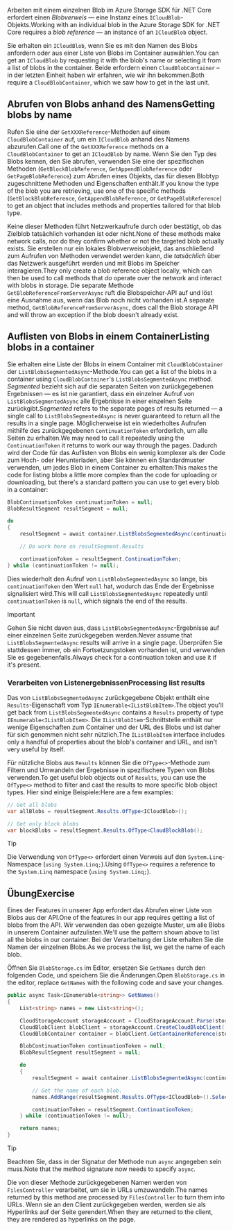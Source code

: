 <span data-ttu-id="8cda2-101">Arbeiten mit einem einzelnen Blob im Azure Storage SDK für .NET Core erfordert einen *Blobverweis* &mdash; eine Instanz eines `ICloudBlob`-Objekts.</span><span class="sxs-lookup"><span data-stu-id="8cda2-101">Working with an individual blob in the Azure Storage SDK for .NET Core requires a *blob reference* &mdash; an instance of an `ICloudBlob` object.</span></span>

<span data-ttu-id="8cda2-102">Sie erhalten ein `ICloudBlob`, wenn Sie es mit den Namen des Blobs anfordern oder aus einer Liste von Blobs im Container auswählen.</span><span class="sxs-lookup"><span data-stu-id="8cda2-102">You can get an `ICloudBlob` by requesting it with the blob's name or selecting it from a list of blobs in the container.</span></span> <span data-ttu-id="8cda2-103">Beide erfordern einen `CloudBlobContainer` – in der letzten Einheit haben wir erfahren, wie wir ihn bekommen.</span><span class="sxs-lookup"><span data-stu-id="8cda2-103">Both require a `CloudBlobContainer`, which we saw how to get in the last unit.</span></span>

## <a name="getting-blobs-by-name"></a><span data-ttu-id="8cda2-104">Abrufen von Blobs anhand des Namens</span><span class="sxs-lookup"><span data-stu-id="8cda2-104">Getting blobs by name</span></span>

<span data-ttu-id="8cda2-105">Rufen Sie eine der `GetXXXReference`-Methoden auf einem `CloudBlobContainer` auf, um ein `ICloudBlob` anhand des Namens abzurufen.</span><span class="sxs-lookup"><span data-stu-id="8cda2-105">Call one of the `GetXXXReference` methods on a `CloudBlobContainer` to get an `ICloudBlob` by name.</span></span> <span data-ttu-id="8cda2-106">Wenn Sie den Typ des Blobs kennen, den Sie abrufen, verwenden Sie eine der spezifischen Methoden (`GetBlockBlobReference`, `GetAppendBlobReference` oder `GetPageBlobReference`) zum Abrufen eines Objekts, das für diesen Blobtyp zugeschnittene Methoden und Eigenschaften enthält.</span><span class="sxs-lookup"><span data-stu-id="8cda2-106">If you know the type of the blob you are retrieving, use one of the specific methods (`GetBlockBlobReference`, `GetAppendBlobReference`, or `GetPageBlobReference`) to get an object that includes methods and properties tailored for that blob type.</span></span>

<span data-ttu-id="8cda2-107">Keine dieser Methoden führt Netzwerkaufrufe durch oder bestätigt, ob das Zielblob tatsächlich vorhanden ist oder nicht.</span><span class="sxs-lookup"><span data-stu-id="8cda2-107">None of these methods make network calls, nor do they confirm whether or not the targeted blob actually exists.</span></span> <span data-ttu-id="8cda2-108">Sie erstellen nur ein lokales Blobverweisobjekt, das anschließend zum Aufrufen von Methoden verwendet werden kann, die *tatsächlich* über das Netzwerk ausgeführt werden und mit Blobs im Speicher interagieren.</span><span class="sxs-lookup"><span data-stu-id="8cda2-108">They only create a blob reference object locally, which can then be used to call methods that *do* operate over the network and interact with blobs in storage.</span></span> <span data-ttu-id="8cda2-109">Die separate Methode `GetBlobReferenceFromServerAsync` ruft die Blobspeicher-API auf und löst eine Ausnahme aus, wenn das Blob noch nicht vorhanden ist.</span><span class="sxs-lookup"><span data-stu-id="8cda2-109">A separate method, `GetBlobReferenceFromServerAsync`, does call the Blob storage API and will throw an exception if the blob doesn't already exist.</span></span>

## <a name="listing-blobs-in-a-container"></a><span data-ttu-id="8cda2-110">Auflisten von Blobs in einem Container</span><span class="sxs-lookup"><span data-stu-id="8cda2-110">Listing blobs in a container</span></span>

<span data-ttu-id="8cda2-111">Sie erhalten eine Liste der Blobs in einem Container mit `CloudBlobContainer` der `ListBlobsSegmentedAsync`-Methode.</span><span class="sxs-lookup"><span data-stu-id="8cda2-111">You can get a list of the blobs in a container using `CloudBlobContainer`'s `ListBlobsSegmentedAsync` method.</span></span> <span data-ttu-id="8cda2-112">*Segmented* bezieht sich auf die separaten Seiten von zurückgegebenen Ergebnissen &mdash; es ist nie garantiert, dass ein einzelner Aufruf von `ListBlobsSegmentedAsync` alle Ergebnisse in einer einzelnen Seite zurückgibt.</span><span class="sxs-lookup"><span data-stu-id="8cda2-112">*Segmented* refers to the separate pages of results returned &mdash; a single call to `ListBlobsSegmentedAsync` is never guaranteed to return all the results in a single page.</span></span> <span data-ttu-id="8cda2-113">Möglicherweise ist ein wiederholtes Aufrufen mithilfe des zurückgegebenen `ContinuationToken` erforderlich, um alle Seiten zu erhalten.</span><span class="sxs-lookup"><span data-stu-id="8cda2-113">We may need to call it repeatedly using the `ContinuationToken` it returns to work our way through the pages.</span></span> <span data-ttu-id="8cda2-114">Dadurch wird der Code für das Auflisten von Blobs ein wenig komplexer als der Code zum Hoch- oder Herunterladen, aber Sie können ein Standardmuster verwenden, um jedes Blob in einem Container zu erhalten:</span><span class="sxs-lookup"><span data-stu-id="8cda2-114">This makes the code for listing blobs a little more complex than the code for uploading or downloading, but there's a standard pattern you can use to get every blob in a container:</span></span>

```csharp
BlobContinuationToken continuationToken = null;
BlobResultSegment resultSegment = null;

do
{
    resultSegment = await container.ListBlobsSegmentedAsync(continuationToken);

    // Do work here on resultSegment.Results

    continuationToken = resultSegment.ContinuationToken;
} while (continuationToken != null);
```

<span data-ttu-id="8cda2-115">Dies wiederholt den Aufruf von `ListBlobsSegmentedAsync` so lange, bis `continuationToken` den Wert `null` hat, wodurch das Ende der Ergebnisse signalisiert wird.</span><span class="sxs-lookup"><span data-stu-id="8cda2-115">This will call `ListBlobsSegmentedAsync` repeatedly until `continuationToken` is `null`, which signals the end of the results.</span></span>

> [!IMPORTANT]
> <span data-ttu-id="8cda2-116">Gehen Sie nicht davon aus, dass `ListBlobsSegmentedAsync`-Ergebnisse auf einer einzelnen Seite zurückgegeben werden.</span><span class="sxs-lookup"><span data-stu-id="8cda2-116">Never assume that `ListBlobsSegmentedAsync` results will arrive in a single page.</span></span> <span data-ttu-id="8cda2-117">Überprüfen Sie stattdessen immer, ob ein Fortsetzungstoken vorhanden ist, und verwenden Sie es gegebenenfalls.</span><span class="sxs-lookup"><span data-stu-id="8cda2-117">Always check for a continuation token and use it if it's present.</span></span>

### <a name="processing-list-results"></a><span data-ttu-id="8cda2-118">Verarbeiten von Listenergebnissen</span><span class="sxs-lookup"><span data-stu-id="8cda2-118">Processing list results</span></span>

<span data-ttu-id="8cda2-119">Das von `ListBlobsSegmentedAsync` zurückgegebene Objekt enthält eine `Results`-Eigenschaft vom Typ `IEnumerable<IListBlobItem>`.</span><span class="sxs-lookup"><span data-stu-id="8cda2-119">The object you'll get back from `ListBlobsSegmentedAsync` contains a `Results` property of type `IEnumerable<IListBlobItem>`.</span></span> <span data-ttu-id="8cda2-120">Die `IListBlobItem`-Schnittstelle enthält nur wenige Eigenschaften zum Container und der URL des Blobs und ist daher für sich genommen nicht sehr nützlich.</span><span class="sxs-lookup"><span data-stu-id="8cda2-120">The `IListBlobItem` interface includes only a handful of properties about the blob's container and URL, and isn't very useful by itself.</span></span>

<span data-ttu-id="8cda2-121">Für nützliche Blobs aus `Results` können Sie die `OfType<>`-Methode zum Filtern und Umwandeln der Ergebnisse in spezifischere Typen von Blobs verwenden.</span><span class="sxs-lookup"><span data-stu-id="8cda2-121">To get useful blob objects out of `Results`, you can use the `OfType<>` method to filter and cast the results to more specific blob object types.</span></span> <span data-ttu-id="8cda2-122">Hier sind einige Beispiele:</span><span class="sxs-lookup"><span data-stu-id="8cda2-122">Here are a few examples:</span></span>

```csharp
// Get all blobs
var allBlobs = resultSegment.Results.OfType<ICloudBlob>();

// Get only block blobs
var blockBlobs = resultSegment.Results.OfType<CloudBlockBlob();
```

> [!TIP]
> <span data-ttu-id="8cda2-123">Die Verwendung von `OfType<>` erfordert einen Verweis auf den `System.Linq`-Namespace (`using System.Linq;`).</span><span class="sxs-lookup"><span data-stu-id="8cda2-123">Using `OfType<>` requires a reference to the `System.Linq` namespace (`using System.Linq;`).</span></span>

## <a name="exercise"></a><span data-ttu-id="8cda2-124">Übung</span><span class="sxs-lookup"><span data-stu-id="8cda2-124">Exercise</span></span>

<span data-ttu-id="8cda2-125">Eines der Features in unserer App erfordert das Abrufen einer Liste von Blobs aus der API.</span><span class="sxs-lookup"><span data-stu-id="8cda2-125">One of the features in our app requires getting a list of blobs from the API.</span></span> <span data-ttu-id="8cda2-126">Wir verwenden das oben gezeigte Muster, um alle Blobs in unserem Container aufzulisten.</span><span class="sxs-lookup"><span data-stu-id="8cda2-126">We'll use the pattern shown above to list all the blobs in our container.</span></span> <span data-ttu-id="8cda2-127">Bei der Verarbeitung der Liste erhalten Sie die Namen der einzelnen Blobs.</span><span class="sxs-lookup"><span data-stu-id="8cda2-127">As we process the list, we get the name of each blob.</span></span>

<span data-ttu-id="8cda2-128">Öffnen Sie `BlobStorage.cs` im Editor, ersetzen Sie `GetNames` durch den folgenden Code, und speichern Sie die Änderungen.</span><span class="sxs-lookup"><span data-stu-id="8cda2-128">Open `BlobStorage.cs` in the editor, replace `GetNames` with the following code and save your changes.</span></span>

```csharp
public async Task<IEnumerable<string>> GetNames()
{
    List<string> names = new List<string>();

    CloudStorageAccount storageAccount = CloudStorageAccount.Parse(storageConfig.ConnectionString);
    CloudBlobClient blobClient = storageAccount.CreateCloudBlobClient();
    CloudBlobContainer container = blobClient.GetContainerReference(storageConfig.FileContainerName);

    BlobContinuationToken continuationToken = null;
    BlobResultSegment resultSegment = null;

    do
    {
        resultSegment = await container.ListBlobsSegmentedAsync(continuationToken);

        // Get the name of each blob.
        names.AddRange(resultSegment.Results.OfType<ICloudBlob>().Select(b => b.Name));

        continuationToken = resultSegment.ContinuationToken;
    } while (continuationToken != null);

    return names;
}
```

> [!TIP]
> <span data-ttu-id="8cda2-129">Beachten Sie, dass in der Signatur der Methode nun `async` angegeben sein muss.</span><span class="sxs-lookup"><span data-stu-id="8cda2-129">Note that the method signature now needs to specify `async`.</span></span>

<span data-ttu-id="8cda2-130">Die von dieser Methode zurückgegebenen Namen werden von `FilesController` verarbeitet, um sie in URLs umzuwandeln.</span><span class="sxs-lookup"><span data-stu-id="8cda2-130">The names returned by this method are processed by `FilesController` to turn them into URLs.</span></span> <span data-ttu-id="8cda2-131">Wenn sie an den Client zurückgegeben werden, werden sie als Hyperlinks auf der Seite gerendert.</span><span class="sxs-lookup"><span data-stu-id="8cda2-131">When they are returned to the client, they are rendered as hyperlinks on the page.</span></span>